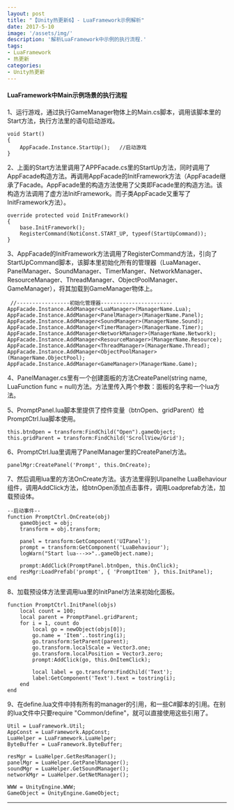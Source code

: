 ```yaml
---
layout: post
title: "【Unity热更新6】- LuaFramework示例解析"
date: 2017-5-10
image: '/assets/img/'
description: '解析LuaFramework中示例的执行流程.'
tags:
- LuaFramework
- 热更新
categories:
- Unity热更新 
---
```


#### LuaFramework中Main示例场景的执行流程

1、运行游戏，通过执行GameManager物体上的Main.cs脚本，调用该脚本里的Start方法，执行方法里的语句启动游戏。

    void Start()
    {
    	AppFacade.Instance.StartUp();   //启动游戏
    }

2、上面的Start方法里调用了APPFacade.cs里的StartUp方法，同时调用了AppFacade构造方法。再调用AppFacade的InitFramework方法（AppFacade继承了Facade。AppFacade里的构造方法使用了父类即Facade里的构造方法。该构造方法调用了虚方法InitFramework。而子类AppFacade又重写了InitFramework方法）。

    override protected void InitFramework()
    {
	    base.InitFramework();
	    RegisterCommand(NotiConst.START_UP, typeof(StartUpCommand));
    }

3、AppFacade的InitFramework方法调用了RegisterCommand方法，引向了StartUpCommand脚本，该脚本里初始化所有的管理器（LuaManager、PanelManager、SoundManager、TimerManger、NetworkManager、ResourceManager、ThreadManager、ObjectPoolManager、GameManager），将其加载到GameManager物体上。
    
     //-----------------初始化管理器-----------------------
    AppFacade.Instance.AddManager<LuaManager>(ManagerName.Lua);
    AppFacade.Instance.AddManager<PanelManager>(ManagerName.Panel);
    AppFacade.Instance.AddManager<SoundManager>(ManagerName.Sound);
    AppFacade.Instance.AddManager<TimerManager>(ManagerName.Timer);
    AppFacade.Instance.AddManager<NetworkManager>(ManagerName.Network);
    AppFacade.Instance.AddManager<ResourceManager>(ManagerName.Resource);
    AppFacade.Instance.AddManager<ThreadManager>(ManagerName.Thread);
    AppFacade.Instance.AddManager<ObjectPoolManager>(ManagerName.ObjectPool);
    AppFacade.Instance.AddManager<GameManager>(ManagerName.Game);

4、PanelManager.cs里有一个创建面板的方法CreatePanel(string name, LuaFunction func = null)方法。方法里传入两个参数：面板的名字和一个lua方法。

5、PromptPanel.lua脚本里提供了控件变量（btnOpen、gridParent）给PromptCtrl.lua脚本使用。

    this.btnOpen = transform:FindChild("Open").gameObject;
    this.gridParent = transform:FindChild('ScrollView/Grid');

6、PromptCtrl.lua里调用了PanelManager里的CreatePanel方法。

	panelMgr:CreatePanel('Prompt', this.OnCreate);

7、然后调用lua里的方法OnCreate方法。该方法里得到UIpanelhe LuaBehaviour组件，调用AddClick方法，给btnOpen添加点击事件，调用Loadprefab方法，加载预设体。

	--启动事件--
	function PromptCtrl.OnCreate(obj)
		gameObject = obj;
		transform = obj.transform;
	
		panel = transform:GetComponent('UIPanel');
		prompt = transform:GetComponent('LuaBehaviour');
		logWarn("Start lua--->>"..gameObject.name);
	
		prompt:AddClick(PromptPanel.btnOpen, this.OnClick);
		resMgr:LoadPrefab('prompt', { 'PromptItem' }, this.InitPanel);
	end

8、加载预设体方法里调用lua里的InitPanel方法来初始化面板。

    function PromptCtrl.InitPanel(objs)
    	local count = 100; 
    	local parent = PromptPanel.gridParent;
    	for i = 1, count do
    		local go = newObject(objs[0]);
    		go.name = 'Item'..tostring(i);
    		go.transform:SetParent(parent);
    		go.transform.localScale = Vector3.one;
    		go.transform.localPosition = Vector3.zero;
    		prompt:AddClick(go, this.OnItemClick);
    
    		local label = go.transform:FindChild('Text');
    		label:GetComponent('Text').text = tostring(i);
    	end
    end

9、在define.lua文件中持有所有的manager的引用，和一些C#脚本的引用。在别的lua文件中只要require "Common/define"，就可以直接使用这些引用了。

    Util = LuaFramework.Util;
    AppConst = LuaFramework.AppConst;
    LuaHelper = LuaFramework.LuaHelper;
    ByteBuffer = LuaFramework.ByteBuffer;
    
    resMgr = LuaHelper.GetResManager();
    panelMgr = LuaHelper.GetPanelManager();
    soundMgr = LuaHelper.GetSoundManager();
    networkMgr = LuaHelper.GetNetManager();
    
    WWW = UnityEngine.WWW;
    GameObject = UnityEngine.GameObject;

---
